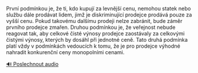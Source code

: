 
První podmínkou je, že ti, kdo kupují za levnější cenu, nemohou statek nebo službu dále prodávat lidem, jimž je diskriminující prodejce prodává pouze za vyšší cenu. Pokud takovému dalšímu prodeji nelze zabránit, bude záměr prvního prodejce zmařen. Druhou podmínkou je, že veřejnost nebude reagovat tak, aby celkové čisté výnosy prodejce zaostávaly za celkovými čistými výnosy, kterých by dosáhl při jednotné ceně. Tato druhá podmínka platí vždy v podmínkách vedoucích k tomu, že je pro prodejce výhodné nahradit konkurenční ceny monopolními cenami.

[🔊 Poslechnout audio](/data/7-paragraphs/audio/chapter_72/para_002-Prvn-podmnkou-je-e-ti-kdo-kupuj-za-levnj.mp3)
